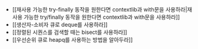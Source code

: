 ---
---

- [[재사용 가능한 try-finally 동작을 원한다면 contextlib과 with문을 사용하라|재사용 가능한 try/finally 동작을 원한다면 contextlib과 with문을 사용하라]]
- [[생산자-소비자 큐로 deque를 사용하라]]
- [[정렬된 시퀀스를 검색할 때는 bisect를 사용하라]]
- [[우선순위 큐로 heapq를 사용하는 방법을 알아두라]]